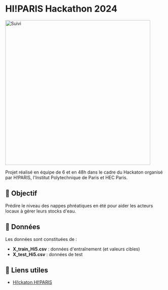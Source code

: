 # HI!PARIS Hackathon 2024
<img width="458" alt="Suivi" src="https://github.com/user-attachments/assets/9dd2524b-f770-4cd9-a6f9-5f571f7ceb21" />

Projet réalisé en équipe de 6 et en 48h dans le cadre du Hackaton organisé par H!PARIS, l'Institut Polytechnique de Paris et HEC Paris. 

## 📌 Objectif  
Prédire le niveau des nappes phréatiques en été pour aider les acteurs locaux à gérer leurs stocks d'eau.

## 📂 Données  
Les données sont constituées de :  
- **X_train_Hi5.csv** : données d'entraînement (et valeurs cibles)
- **X_test_Hi5.csv** : données de test  

## 📎 Liens utiles  
- [Hi!ckaton HI!PARIS](https://www.hi-paris.fr/hickathon/)  
